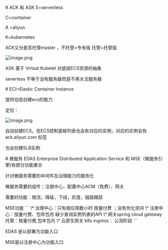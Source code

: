\# ACK 和 ASK
S=serverless

C=container

A =aliyun

K=kubernetes

ACK又分是否托管master ，不托管=专有版 托管=托管版

![image.png](1627439410413-e4c973f3-e2db-4245-a908-4cc85dc11fac.png)

ASK 基于 Virtual Kubelet 对底层ECS资源的抽象

severless 不等于没有服务器而是不用关注服务器

\# ECI=Elastic Container Instance

提供动态创建ecs的能力

定位：

![image.png](1627440961574-f767638c-ea8f-4eb5-83a1-d88e712d19cd.png)

自动创建ECS，在ECS控制面板列表也会有对应的实例，对应的实例会有ack.aliyun.com 标签

也会创建SLB实例

\# 微服务
EDAS Enterprise Distributed Application Service 和 MSE（微服务引擎)有部分功能重合

针对微服务需要的中间件及治理能力的服务化

微服务需要的组件：注册中心，配置中心ACM（免费），网关

需要的功能：限流，降级，下线，灰度，链路跟踪

MSE功能
\`\`\`
 \\* 治理中心：只有按应用数小时 按量付费 ；没有优化空间
 \\* 注册中心：按量付费、包年包月 缺少查询实例列表的API
 \\* 网关spring cloud gateway托管：按量付费,包年包月
 \\* 云原生网关 k8s ingress： 公测阶段
\`\`\`

EDAS 是以部署为功能入口

MSE是以注册中心为功能入口